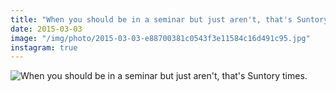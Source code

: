 ```yaml
---
title: "When you should be in a seminar but just aren't, that's Suntory times."
date: 2015-03-03
image: "/img/photo/2015-03-03-e88700381c0543f3e11584c16d491c95.jpg"
instagram: true
---
```


![When you should be in a seminar but just aren't, that's Suntory times.](/img/photo/2015-03-03-e88700381c0543f3e11584c16d491c95.jpg)
